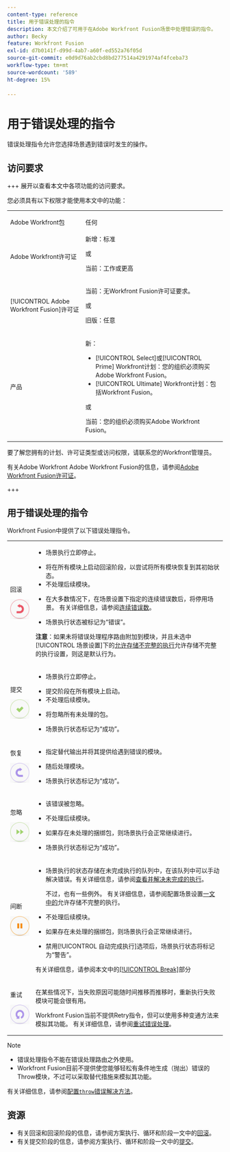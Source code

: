 ```yaml
---
content-type: reference
title: 用于错误处理的指令
description: 本文介绍了可用于在Adobe Workfront Fusion场景中处理错误的指令。
author: Becky
feature: Workfront Fusion
exl-id: d7b0141f-d99d-4ab7-a60f-ed552a76f05d
source-git-commit: e0d9d76ab2cbd8bd277514a4291974af4fceba73
workflow-type: tm+mt
source-wordcount: '589'
ht-degree: 15%

---
```


# 用于错误处理的指令

错误处理指令允许您选择场景遇到错误时发生的操作。

## 访问要求

+++ 展开以查看本文中各项功能的访问要求。

您必须具有以下权限才能使用本文中的功能：

<table style="table-layout:auto">
 <col> 
 <col> 
 <tbody> 
  <tr> 
    <td role="rowheader">Adobe Workfront包</td> 
   <td> <p>任何</p> </td> 
  </tr> 
  <tr data-mc-conditions=""> 
   <td role="rowheader">Adobe Workfront许可证</td> 
   <td> 新增：标准<p>或</p><p>当前：工作或更高</p> </td> 
  </tr> 
  <tr> 
   <td role="rowheader">[!UICONTROL Adobe Workfront Fusion]许可证</td> 
   <td>
   <p>当前：无Workfront Fusion许可证要求。</p>
   <p>或</p>
   <p>旧版：任意 </p>
   </td> 
  </tr> 
  <tr> 
   <td role="rowheader">产品</td> 
   <td>
   <p>新：</p> <ul><li>[!UICONTROL Select]或[!UICONTROL Prime] Workfront计划：您的组织必须购买Adobe Workfront Fusion。</li><li>[!UICONTROL Ultimate] Workfront计划：包括Workfront Fusion。</li></ul>
   <p>或</p>
   <p>当前：您的组织必须购买Adobe Workfront Fusion。</p>
   </td> 
  </tr>
 </tbody> 
</table>


要了解您拥有的计划、许可证类型或访问权限，请联系您的Workfront管理员。

有关Adobe Workfront Adobe Workfront Fusion的信息，请参阅[Adobe Workfront Fusion许可证](/help/workfront-fusion/set-up-and-manage-workfront-fusion/licensing-operations-overview/license-automation-vs-integration.md)。

+++

## 用于错误处理的指令

Workfront Fusion中提供了以下错误处理指令。

<table style="table-layout:auto">
 <col> 
 <col> 
 <tbody> 
  <tr> 
   <td role="rowheader"> <p>回滚</p> <p> <img src="assets/rollback.png"> </p> </td> 
   <td> <ul><li><p>场景执行立即停止。</li><li>将在所有模块上启动回滚阶段，以尝试将所有模块恢复到其初始状态。 </li><li>不处理后续模块。</p></li><li> <p>在大多数情况下，在场景设置下指定的连续错误数后，将停用场景。 有关详细信息，请参阅<a href="/help/workfront-fusion/create-scenarios/config-scenarios-settings/configure-scenario-settings.md#number-of-consecutive-errors" class="MCXref xref">连续错误数</a>。</p> </li><li><p>场景执行状态被标记为“错误”。</p></li></ul> <p><b>注意</b>：如果未将错误处理程序路由附加到模块，并且未选中[!UICONTROL 场景设置]下的<a href="/help/workfront-fusion/create-scenarios/config-scenarios-settings/configure-scenario-settings.md#allow-storing-incomplete-executions" class="MCXref xref">允许存储不完整的执行</a>允许存储不完整的执行设置，则这是默认行为。</p> </td> 
  </tr> 
  <tr> 
   <td role="rowheader"> <p>提交</p> <p> <img src="assets/commit.png"> </p> </td> 
   <td> <ul><li><p>场景执行立即停止。</li><li>提交阶段在所有模块上启动。 </li><li>不处理后续模块。</p></li><li> <p>将忽略所有未处理的包。</p> </li><li><p>场景执行状态标记为“成功”。 </p> </li></ul></td> 
  </tr> 
  <tr> 
   <td role="rowheader"> <p>恢复</p> <p> <img src="assets/resume.png"> </p> </td> 
   <td> <ul><li><p>指定替代输出并将其提供给遇到错误的模块。</p> </li><li><p>随后处理模块。</p></li><li> <p>场景执行状态标记为“成功”。</p></li></ul> </td> 
  </tr> 
  <tr> 
   <td role="rowheader"> <p>忽略</p> <p> <img src="assets/ignore.png"> </p> </td> 
   <td><ul><li> <p>该错误被忽略。</li><li> 不处理后续模块。</p> </li><li><p>如果存在未处理的捆绑包，则场景执行会正常继续进行。</p> </li><li><p>场景执行状态标记为“成功”。</p> </li></ul></td> 
  </tr> 
  <tr> 
   <td role="rowheader"> <p>间断</p> <p> <img src="assets/break.png"> </p> </td> 
   <td><ul><li> <p>场景执行的状态存储在未完成执行的队列中，在该队列中可以手动解决错误。有关详细信息，请参阅<a href="/help/workfront-fusion/manage-scenarios/view-and-resolve-incomplete-executions.md" class="MCXref xref">查看并解决未完成的执行</a>。</p> <p>不过，也有一些例外。 有关详细信息，请参阅配置场景设置<a href="/help/workfront-fusion/create-scenarios/config-scenarios-settings/configure-scenario-settings.md#allow" class="MCXref xref">一文中的</a>允许存储不完整的执行</a>。</p></li><li> <p>不处理后续模块。</p></li><li> <p>如果存在未处理的捆绑包，则场景执行会正常继续进行。</p> </li><li><p>禁用[!UICONTROL 自动完成执行]选项后，场景执行状态将标记为“警告”。</p></li></ul> <p>有关详细信息，请参阅本文中的<a href="#break" class="MCXref xref">[!UICONTROL Break]</a>部分</p> </td> 
  </tr> 
  <tr> 
   <td role="rowheader"> <p>重试</p> <p> <img src="assets/retry.png"> </p> </td> 
   <td> <p>在某些情况下，当失败原因可能随时间推移而推移时，重新执行失败模块可能会很有用。</p> <p>Workfront Fusion当前不提供Retry指令，但可以使用多种变通方法来模拟其功能。 有关详细信息，请参阅<a href="/help/workfront-fusion/create-scenarios/config-error-handling/retry.md" class="MCXref xref">重试错误处理</a>。</p> </td> 
  </tr> 
 </tbody> 
</table>

>[!NOTE]
>
>* 错误处理指令不能在错误处理路由之外使用。
>* Workfront Fusion目前不提供使您能够轻松有条件地生成（抛出）错误的Throw模块，不过可以采取替代措施来模拟其功能。
>
>  有关详细信息，请参阅[配置`throw`错误解决方法](/help/workfront-fusion/create-scenarios/config-error-handling/throw.md)。

## 资源

* 有关回滚和回滚阶段的信息，请参阅方案执行、循环和阶段一文中的[回滚](/help/workfront-fusion/references/scenarios/scenario-execution-cycles-phases.md#rollback)。
* 有关提交阶段的信息，请参阅方案执行、循环和阶段一文中的[提交](/help/workfront-fusion/references/scenarios/scenario-execution-cycles-phases.md#commit)。
